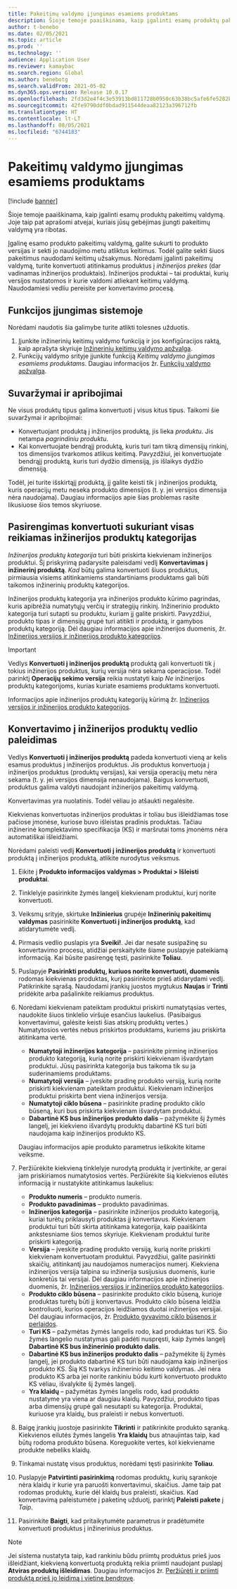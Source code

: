 ```yaml
---
title: Pakeitimų valdymo įjungimas esamiems produktams
description: Šioje temoje paaiškinama, kaip įgalinti esamų produktų pakeitimų valdymą. Joje taip pat aprašomi atvejai, kuriais jūsų gebėjimas įjungti pakeitimų valdymą yra ribotas.
author: t-benebo
ms.date: 02/05/2021
ms.topic: article
ms.prod: ''
ms.technology: ''
audience: Application User
ms.reviewer: kamaybac
ms.search.region: Global
ms.author: benebotg
ms.search.validFrom: 2021-05-02
ms.dyn365.ops.version: Release 10.0.17
ms.openlocfilehash: 2fd3d2e4f4c3e53913bd811728b0950c63b38bc5afe6fe5282b4cfb05f414619
ms.sourcegitcommit: 42fe9790ddf0bdad911544deaa82123a396712fb
ms.translationtype: HT
ms.contentlocale: lt-LT
ms.lasthandoff: 08/05/2021
ms.locfileid: "6744183"
---
```

# <a name="enable-change-management-on-existing-products"></a>Pakeitimų valdymo įjungimas esamiems produktams

[!include [banner](../../includes/banner.md)]

Šioje temoje paaiškinama, kaip įgalinti esamų produktų pakeitimų valdymą. Joje taip pat aprašomi atvejai, kuriais jūsų gebėjimas įjungti pakeitimų valdymą yra ribotas.

Įgalinę esamo produkto pakeitimų valdymą, galite sukurti to produkto versijas ir sekti jo naudojimo metu atliktus keitimus. Todėl galite sekti šiuos pakeitimus naudodami keitimų užsakymus. Norėdami įgalinti pakeitimų valdymą, turite konvertuoti atitinkamus produktus į *inžinerijos prekes* (dar vadinamas inžinerijos produktais). Inžinerijos produktai – tai produktai, kurių versijos nustatomos ir kurie valdomi atliekant keitimų valdymą. Naudodamiesi vedliu pereisite per konvertavimo procesą.

## <a name="turn-on-the-feature-in-your-system"></a>Funkcijos įjungimas sistemoje

Norėdami naudotis šia galimybe turite atlikti tolesnes užduotis.

1. Įjunkite inžinerinių keitimų valdymo funkciją ir jos konfigūracijos raktą, kaip aprašyta skyriuje [Inžinerinių keitimų valdymo apžvalga](product-engineering-overview.md).
1. Funkcijų valdymo srityje įjunkite funkciją *Keitimų valdymo įjungimas esamiems produktams*. Daugiau informacijos žr. [Funkcijų valdymo apžvalga](../../fin-ops-core/fin-ops/get-started/feature-management/feature-management-overview.md).

## <a name="restrictions-and-limitations"></a>Suvaržymai ir apribojimai

Ne visus produktų tipus galima konvertuoti į visus kitus tipus. Taikomi šie suvaržymai ir apribojimai:

- Konvertuojant produktą į inžinerijos produktą, jis lieka *produktu*. Jis netampa *pagrindiniu produktu*.
- Kai konvertuojate bendrąjį produktą, kuris turi tam tikrą dimensijų rinkinį, tos dimensijos tvarkomos atlikus keitimą. Pavyzdžiui, jei konvertuojate bendrąjį produktą, kuris turi dydžio dimensiją, jis išlaikys dydžio dimensiją.

Todėl, jei turite išskirtąjį produktą, jį galite keisti tik į inžinerijos produktą, kuris operacijų metu neseka produkto dimensijos (t. y. jei versijos dimensija nėra naudojama). Daugiau informacijos apie šias problemas rasite likusiuose šios temos skyriuose.

## <a name="prepare-for-conversion-by-creating-all-required-engineering-product-categories"></a>Pasirengimas konvertuoti sukuriant visas reikiamas inžinerijos produktų kategorijas

*Inžinerijos produktų kategorija* turi būti priskirta kiekvienam inžinerijos produktui. Šį priskyrimą padarysite paleisdami vedlį **Konvertavimas į inžinerinį produktą**. *Kad* būtų galima konvertuoti šiuos produktus, pirmiausia visiems atitinkamiems standartiniams produktams gali būti taikomos inžinerinių produktų kategorijos.

Inžinerijos produktų kategorija yra inžinerijos produkto kūrimo pagrindas, kuris apibrėžia numatytųjų verčių ir strategijų rinkinį. Inžinerinio produkto kategorija turi sutapti su produktu, kuriam jį galite priskirti. Pavyzdžiui, produkto tipas ir dimensijų grupė turi atitikti ir produktą, ir gamybos produktų kategoriją. Dėl daugiau informacijos apie inžinerijos duomenis, žr. [Inžinerijos versijos ir inžinerijos produkto kategorijos](engineering-versions-product-category.md).

> [!IMPORTANT]
> Vedlys **Konvertuoti į inžinerijos produktą** produktą gali konvertuoti tik į tokius inžinerijos produktus, kurių versija nėra sekama operacijose. Todėl parinktį **Operacijų sekimo versija** reikia nustatyti kaip *Ne* inžinerijos produktų kategorijoms, kurias kuriate esamiems produktams konvertuoti.

Informacijos apie inžinerijos produktų kategorijų kūrimą žr. [Inžinerijos versijos ir inžinerijos produkto kategorijos](engineering-versions-product-category.md).

## <a name="run-the-convert-to-engineering-product-wizard"></a>Konvertavimo į inžinerijos produktų vedlio paleidimas

Vedlys **Konvertuoti į inžinerijos produktą** padeda konvertuoti vieną ar kelis esamus produktus į inžinerijos produktus. Jis produktus konvertuoja į inžinerijos produktus (produktų versijas), kai versija operacijų metu nėra sekama (t. y. jei versijos dimensija nenaudojama). Baigus konvertuoti, produktus galima valdyti naudojant inžinerijos pakeitimų valdymą.

Konvertavimas yra nuolatinis. Todėl vėliau jo atšaukti negalėsite. 

Kiekvienas konvertuotas inžinerijos produktas ir toliau bus išleidžiamas tose pačiose įmonėse, kuriose buvo išleistas pradinis produktas. Tačiau inžinerinė komplektavimo specifikacija (KS) ir maršrutai toms įmonėms nėra automatiškai išleidžiami.

Norėdami paleisti vedlį **Konvertuoti į inžinerijos produktą** ir konvertuoti produktą į inžinerijos produktą, atlikite nurodytus veiksmus.

1. Eikite į **Produkto informacijos valdymas \> Produktai \> Išleisti produktai**.
1. Tinklelyje pasirinkite žymės langelį kiekvienam produktui, kurį norite konvertuoti.
1. Veiksmų srityje, skirtuke **Inžinierius** grupėje **Inžinerinių pakeitimų valdymas** pasirinkite **Konvertuoti į inžinerijos produktą**, kad atidarytumėte vedlį.
1. Pirmasis vedlio puslapis yra **Sveiki!**. Jei dar nesate susipažinę su konvertavimo procesu, atidžiai perskaitykite šiame puslapyje pateikiamą informaciją. Kai būsite pasirengę tęsti, pasirinkite **Toliau**.
1. Puslapyje **Pasirinkti produktų, kuriuos norite konvertuoti, duomenis** rodomas kiekvienas produktas, kurį pasirinkote prieš atidarydami vedlį. Patikrinkite sąrašą. Naudodami įrankių juostos mygtukus **Naujas** ir **Trinti** pridėkite arba pašalinkite reikiamus produktus.
1. Norėdami kiekvienam pateiktam produktui priskirti numatytąsias vertes, naudokite šiuos tinklelio viršuje esančius laukelius. (Pasibaigus konvertavimui, galėsite keisti šias atskirų produktų vertes.) Numatytosios vertės nebus priskirtos produktams, kuriems jau priskirta atitinkama vertė.

    - **Numatytoji inžinerijos kategorija** – pasirinkite pirminę inžinerijos produkto kategoriją, kurią norite priskirti kiekvienam išvardytam produktui. Jūsų pasirinkta kategorija bus taikoma tik su ja suderinamiems produktams.
    - **Numatytoji versija** – įveskite pradinę produkto versiją, kurią norite priskirti kiekvienam pateiktam produktui. Kiekvienam inžinerijos produktui priskirta bent viena inžinerijos versija.
    - **Numatytoji ciklo būsena** – pasirinkite pradinę produkto ciklo būseną, kuri bus priskirta kiekvienam išvardytam produktui.
    - **Dabartinė KS bus inžinerijos produkto dalis** – pažymėkite šį žymės langelį, jei kiekvieno išvardytų produktų dabartinė KS turi būti naudojama kaip inžinerijos produkto KS.

    Daugiau informacijos apie produkto parametrus ieškokite kitame veiksme.

1. Peržiūrėkite kiekvieną tinklelyje nurodytą produktą ir įvertinkite, ar gerai jam priskiriamos numatytosios vertės. Peržiūrėkite šią kiekvienos eilutės informaciją ir nustatykite atitinkamus laukelius:

    - **Produkto numeris** – produkto numeris.
    - **Produkto pavadinimas** – produkto pavadinimas.
    - **Inžinerijos kategorija** – pasirinkite inžinerijos produkto kategoriją, kuriai turėtų priklausyti produktas jį konvertavus. Kiekvienam produktui turi būti skirta atitinkama kategorija, kaip paaiškinta ankstesniame šios temos skyriuje. Kiekvienam produktui turite priskirti kategoriją.
    - **Versija** – įveskite pradinę produkto versiją, kurią norite priskirti kiekvienam konvertuotam produktui. Pavyzdžiui, galite pasirinkti skaičių, atitinkantį jau naudojamos numeracijos numerį. Kiekviena inžinerijos versija talpina su inžinerija susijusius duomenis, kurie konkretūs tai versijai. Dėl daugiau informacijos apie inžinerijos duomenis, žr. [Inžinerijos versijos ir inžinerijos produkto kategorijos](engineering-versions-product-category.md).
    - **Produkto ciklo būsena** – pasirinkite produkto ciklo būseną, kurioje produktas turėtų būti jį konvertavus. Produkto ciklo būsena leidžia kontroliuoti, kurios operacijos leidžiamos duotai inžinerijos versijai. Dėl daugiau informacijos, žr. [Produkto gyvavimo ciklo būsenos ir perlaidos](product-lifecycle-state-transactions.md).
    - **Turi KS** – pažymėtas žymės langelis rodo, kad produktas turi KS. Šio žymės langelio nustatymas gali padėti nuspręsti, kaip žymės langelį **Dabartinė KS bus inžinerinio produkto dalis**.
    - **Dabartinė KS bus inžinerijos produkto dalis** – pažymėkite šį žymės langelį, jei produkto dabartinė KS turi būti naudojama kaip inžinerijos produkto KS. Šią KS tvarkys inžinerinio keitimo valdymas. Jei nėra produkto KS arba jei norite rankiniu būdu kurti konvertuoto produkto KS vėliau, išvalykite šį žymės langelį.
    - **Yra klaidų** – pažymėtas žymės langelis rodo, kad produkto nustatyme yra viena ar daugiau klaidų. Pavyzdžiui, produkto tipas arba dimensijų grupė gali nesutapti su kategorija. Produktai, kuriuose yra klaidų, bus praleisti ir nebus konvertuoti.

1. Baigę įrankių juostoje pasirinkite **Tikrinti** ir patikrinkite produkto sąranką. Kiekvienos eilutės žymės langelis **Yra klaidų** bus atnaujintas taip, kad būtų rodoma produkto būsena. Koreguokite vertes, kol kiekviename produkte nebeliks klaidų.
1. Tinkamai nustatę visus produktus, norėdami tęsti pasirinkite **Toliau**.
1. Puslapyje **Patvirtinti pasirinkimą** rodomas produktų, kurių sąrankoje nėra klaidų ir kurie yra paruošti konvertavimui, skaičius. Jame taip pat rodomas produktų, kurie dėl klaidų bus praleisti, skaičius. Kad konvertavimą paleistumėte į paketinę užduotį, parinktį **Paleisti pakete** į *Taip*.
1. Pasirinkite **Baigti**, kad pritaikytumėte parametrus ir pradėtumėte konvertuoti produktus į inžinerinius produktus.

> [!NOTE]
> Jei sistema nustatyta taip, kad rankiniu būdu priimtų produktus prieš juos išleidžiant, kiekvieną konvertuotą produktą reikia priimti naudojant puslapį **Atviras produktų išleidimas**. Daugiau informacijos žr. [Peržiūrėti ir priimti produktą prieš jo leidimą į vietinę bendrovę](engineering-scenarios.md#accept).
